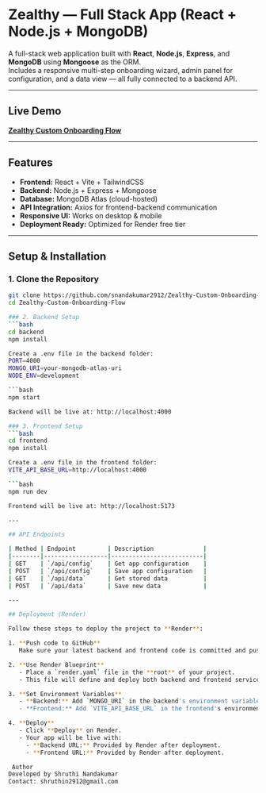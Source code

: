 # Zealthy — Full Stack App (React + Node.js + MongoDB)

A full-stack web application built with **React**, **Node.js**, **Express**, and **MongoDB** using **Mongoose** as the ORM.  
Includes a responsive multi-step onboarding wizard, admin panel for configuration, and a data view — all fully connected to a backend API.

---
##  Live Demo
[**Zealthy Custom Onboarding Flow**](https://zealthy-custom-onboarding-flow.onrender.com/)

---

## Features
- **Frontend:** React + Vite + TailwindCSS
- **Backend:** Node.js + Express + Mongoose
- **Database:** MongoDB Atlas (cloud-hosted)
- **API Integration:** Axios for frontend-backend communication
- **Responsive UI:** Works on desktop & mobile
- **Deployment Ready:** Optimized for Render free tier

---

## Setup & Installation

### 1. Clone the Repository
```bash
git clone https://github.com/snandakumar2912/Zealthy-Custom-Onboarding-Flow.git
cd Zealthy-Custom-Onboarding-Flow

### 2. Backend Setup
```bash
cd backend
npm install

Create a .env file in the backend folder:
PORT=4000
MONGO_URI=your-mongodb-atlas-uri
NODE_ENV=development

```bash
npm start

Backend will be live at: http://localhost:4000

### 3. Frontend Setup
```bash
cd frontend
npm install

Create a .env file in the frontend folder:
VITE_API_BASE_URL=http://localhost:4000

```bash
npm run dev

Frontend will be live at: http://localhost:5173

---

## API Endpoints

| Method | Endpoint         | Description              |
|--------|------------------|--------------------------|
| GET    | `/api/config`    | Get app configuration    |
| POST   | `/api/config`    | Save app configuration   |
| GET    | `/api/data`      | Get stored data          |
| POST   | `/api/data`      | Save new data            |

---

## Deployment (Render)

Follow these steps to deploy the project to **Render**:

1. **Push code to GitHub**  
   Make sure your latest backend and frontend code is committed and pushed to a GitHub repository.

2. **Use Render Blueprint**  
   - Place a `render.yaml` file in the **root** of your project.  
   - This file will define and deploy both backend and frontend services.

3. **Set Environment Variables**  
   - **Backend:** Add `MONGO_URI` in the backend's environment variables on Render.  
   - **Frontend:** Add `VITE_API_BASE_URL` in the frontend's environment variables, or configure it via `fromService` in `render.yaml`.

4. **Deploy**  
   - Click **Deploy** on Render.  
   - Your app will be live with:
     - **Backend URL:** Provided by Render after deployment.
     - **Frontend URL:** Provided by Render after deployment.

 Author
Developed by Shruthi Nandakumar
Contact: shruthin2912@gmail.com
